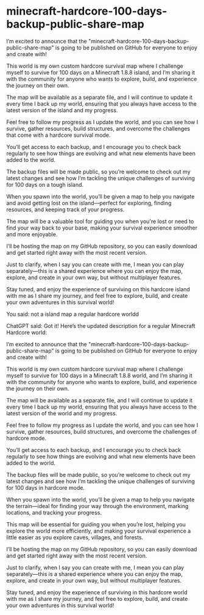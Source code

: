 # minecraft-hardcore-100-days-backup-public-share-map

I’m excited to announce that the "minecraft-hardcore-100-days-backup-public-share-map" is going to be published on GitHub for everyone to enjoy and create with!

This world is my own custom hardcore survival map where I challenge myself to survive for 100 days on a Minecraft 1.8.8 island, and I’m sharing it with the community for anyone who wants to explore, build, and experience the journey on their own.

The map will be available as a separate file, and I will continue to update it every time I back up my world, ensuring that you always have access to the latest version of the island and my progress.

Feel free to follow my progress as I update the world, and you can see how I survive, gather resources, build structures, and overcome the challenges that come with a hardcore survival mode.

You’ll get access to each backup, and I encourage you to check back regularly to see how things are evolving and what new elements have been added to the world.

The backup files will be made public, so you’re welcome to check out my latest changes and see how I’m tackling the unique challenges of surviving for 100 days on a tough island.

When you spawn into the world, you’ll be given a map to help you navigate and avoid getting lost on the island—perfect for exploring, finding resources, and keeping track of your progress.

The map will be a valuable tool for guiding you when you're lost or need to find your way back to your base, making your survival experience smoother and more enjoyable.

I’ll be hosting the map on my GitHub repository, so you can easily download and get started right away with the most recent version.

Just to clarify, when I say you can create with me, I mean you can play separately—this is a shared experience where you can enjoy the map, explore, and create in your own way, but without multiplayer features.

Stay tuned, and enjoy the experience of surviving on this hardcore island with me as I share my journey, and feel free to explore, build, and create your own adventures in this survival world!







You said:
not a island map a regular hardcore worldd


ChatGPT said:
Got it! Here’s the updated description for a regular Minecraft Hardcore world:

I’m excited to announce that the "minecraft-hardcore-100-days-backup-public-share-map" is going to be published on GitHub for everyone to enjoy and create with!

This world is my own custom hardcore survival map where I challenge myself to survive for 100 days in a Minecraft 1.8.8 world, and I’m sharing it with the community for anyone who wants to explore, build, and experience the journey on their own.

The map will be available as a separate file, and I will continue to update it every time I back up my world, ensuring that you always have access to the latest version of the world and my progress.

Feel free to follow my progress as I update the world, and you can see how I survive, gather resources, build structures, and overcome the challenges of hardcore mode.

You’ll get access to each backup, and I encourage you to check back regularly to see how things are evolving and what new elements have been added to the world.

The backup files will be made public, so you’re welcome to check out my latest changes and see how I’m tackling the unique challenges of surviving for 100 days in hardcore mode.

When you spawn into the world, you’ll be given a map to help you navigate the terrain—ideal for finding your way through the environment, marking locations, and tracking your progress.

This map will be essential for guiding you when you’re lost, helping you explore the world more efficiently, and making your survival experience a little easier as you explore caves, villages, and forests.

I’ll be hosting the map on my GitHub repository, so you can easily download and get started right away with the most recent version.

Just to clarify, when I say you can create with me, I mean you can play separately—this is a shared experience where you can enjoy the map, explore, and create in your own way, but without multiplayer features.

Stay tuned, and enjoy the experience of surviving in this hardcore world with me as I share my journey, and feel free to explore, build, and create your own adventures in this survival world!
